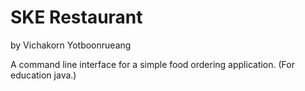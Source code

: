 # SKE Restaurant
 by Vichakorn Yotboonrueang

 A command line interface for a simple food ordering application.
 (For education java.)